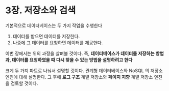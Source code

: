 # 3장. 저장소와 검색

기본적으로 데이터베이스는 두 가지 작업을 수행한다

1. 데이터를 받으면 데이터를 저장한다.
2. 나중에 그 데이터를 요청하면 데이터를 제공한다.

이번 장에서는 위의 과정을 살펴볼 것이다. 즉, **데이터베이스가 데이터를 저장하는 방법과, 데이터를 요청하였을 때 다시 찾을 수 있는 방법을 설명하려고 한다**

크게 두 가지 파트로 나눠서 설명할 것이다. 관계형 데이터베이스와 NoSQL 의 저장소 엔진에 대해 설명한다. 그 후에 **로그 구조** 계열 저장소와 **페이지 지향** 계열 저장소 엔진을 검토할 것이다.